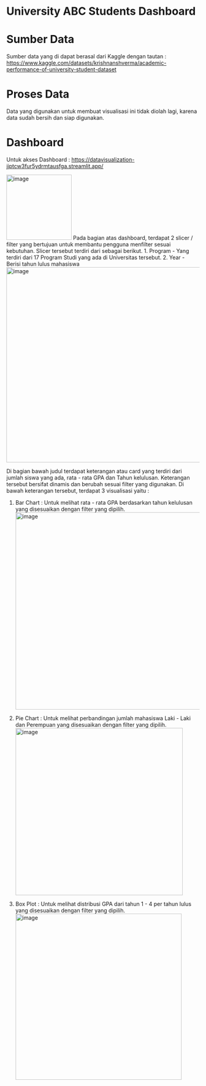 # University ABC Students Dashboard

# Sumber Data 
Sumber data yang di dapat berasal dari Kaggle dengan tautan : 
https://www.kaggle.com/datasets/krishnanshverma/academic-performance-of-university-student-dataset

# Proses Data
Data yang digunakan untuk membuat visualisasi ini tidak diolah lagi, karena data sudah bersih dan siap digunakan. 

# Dashboard
Untuk akses Dashboard : https://datavisualization-jjptcw3fur5ydrmtausfga.streamlit.app/

<img width="170" alt="image" src="https://github.com/user-attachments/assets/07298f7b-064c-4aff-bfe7-3accf601d7ca" />
Pada bagian atas dashboard, terdapat 2 slicer / filter yang bertujuan untuk membantu pengguna menfilter sesuai kebutuhan. Slicer tersebut terdiri dari sebagai berikut.
1. Program - Yang terdiri dari 17 Program Studi yang ada di Universitas tersebut.
2. Year - Berisi tahun lulus mahasiswa
<img width="509" alt="image" src="https://github.com/user-attachments/assets/960ad70f-52c5-45d7-a1e8-62f219a9566d" />

Di bagian bawah judul terdapat keterangan atau card yang terdiri dari jumlah siswa yang ada, rata - rata GPA dan Tahun kelulusan. Keterangan tersebut bersifat dinamis dan berubah sesuai filter yang digunakan. 
Di bawah keterangan tersebut, terdapat 3 visualisasi yaitu :
1. Bar Chart : Untuk melihat rata - rata GPA berdasarkan tahun kelulusan yang disesuaikan dengan filter yang dipilih.
   <img width="514" alt="image" src="https://github.com/user-attachments/assets/4ac4cf50-2227-4fec-aef6-6528de92aed0" />

2. Pie Chart : Untuk melihat perbandingan jumlah mahasiswa Laki - Laki dan Perempuan yang disesuaikan dengan filter yang dipilih.
   <img width="436" alt="image" src="https://github.com/user-attachments/assets/073b1cef-9639-45d3-8695-99b1528d3772" />

3. Box Plot : Untuk melihat distribusi GPA dari tahun 1 - 4 per tahun lulus yang disesuaikan dengan filter yang dipilih.
   <img width="433" alt="image" src="https://github.com/user-attachments/assets/a1211bd6-f2f5-47b9-a8e5-bb528916b511" />
